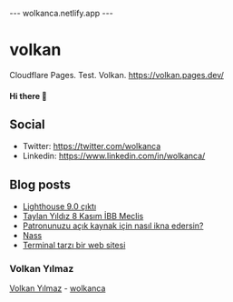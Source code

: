 ---  wolkanca.netlify.app ---
# volkan
Cloudflare Pages. Test. Volkan. https://volkan.pages.dev/

#### Hi there 👋

## Social
- Twitter: https://twitter.com/wolkanca
- Linkedin: https://www.linkedin.com/in/wolkanca/


## Blog posts
<!-- BLOG-POST-LIST:START -->
- [Lighthouse 9.0 çıktı](https://wolkanca.com.tr/lighthouse-9-0-cikti/)
- [Taylan Yıldız 8 Kasım İBB Meclis](https://wolkanca.com.tr/taylan-yildiz-8-kasim-ibb-meclis/)
- [Patronunuzu açık kaynak için nasıl ikna edersin?](https://wolkanca.com.tr/patronunuzu-acik-kaynak-icin-nasil-ikna-edersin/)
- [Nass](https://wolkanca.com.tr/nass/)
- [Terminal tarzı bir web sitesi](https://wolkanca.com.tr/terminal-tarzi-bir-web-sitesi/)
<!-- BLOG-POST-LIST:END -->


### Volkan Yılmaz

[Volkan Yılmaz](https://volkanyilmaz.com.tr/) - [wolkanca](https://wolkanca.com.tr/)

